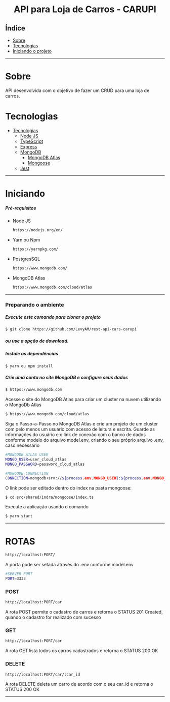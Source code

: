 <h1 align="center">API para Loja de Carros - CARUPI</h1>

</div>

## Índice

- [Sobre](#Sobre)
- [Tecnologias](#Tecnologias)
- [Iniciando o projeto](#Iniciando)

<hr>

<!-- About -->

# Sobre

<p align="left">API desenvolvida com o objetivo de fazer um CRUD para uma loja de carros.</p>

<!-- TECHNOLOGIES -->

# Tecnologias

- [Tecnologias]()
  - [Node JS](https://nodejs.org/en/)
  - [TypeScript](https://www.typescriptlang.org/)
  - [Express](https://expressjs.com/pt-br/)
  - [MongoDB](https://www.mongodb.com/)
    - [MongoDB Atlas](https://www.mongodb.com/cloud/atlas)
    - [Mongoose](https://mongoosejs.com/)
  - [Jest](https://jestjs.io/pt-BR/)

<hr>

<!-- TECHNOLOGIES -->

# Iniciando

##### Pré-requisitos

- Node JS

  ```sh
  https://nodejs.org/en/
  ```

- Yarn ou Npm

  ```sh
  https://yarnpkg.com/
  ```

- PostgresSQL

  ```sh
  https://www.mongodb.com/
  ```

- MongoDB Atlas

  ```sh
  https://www.mongodb.com/cloud/atlas
  ```

<hr>

### Preparando o ambiente

##### Execute este comando para clonar o projeto

```bash
$ git clone https://github.com/LevyAM/rest-api-cars-carupi
```

##### ou use a opção de download.

##### Instale as dependências

```bash
$ yarn ou npm install
```

##### Crie uma conta no site MongoDB e configure seus dados

```bash
$ https://www.mongodb.com
```

<p align="left">Acesse o site do MongoDB Atlas para criar um cluster na nuvem utilizando o MongoDb Atlas</p>

```bash
$ https://www.mongodb.com/cloud/atlas
```

<p align="left">Siga o Passo-a-Passo no MongoDB Atlas e crie um projeto de um cluster com pelo menos um usuário com acesso de leitura e escrita. Guarde as informações do usuário e o link de conexão com o banco de dados conforme modelo do arquivo model.env, criando o seu próprio arquivo .env, caso necessário</p>

```bash
#MONGODB ATLAS USER
MONGO_USER=user_cloud_atlas
MONGO_PASSWORD=password_cloud_atlas

#MONGODB CONNECTION
CONNECTION=mongodb+srv://${process.env.MONGO_USER}:${process.env.MONGO_PASSWORD}@carupi-cars.zbvzl.mongodb.net/cars?retryWrites=true&w=majority
```

<p align="left">O link pode ser editado dentro do index na pasta mongoose:</p>

```bash
$ cd src/shared/indra/mongoose/index.ts
```

<p align="left">Execute a aplicação usando o comando</p>

```bash
$ yarn start
```

<hr>

<!-- ROTAS -->

# ROTAS

```bash
http://localhost:PORT/
```

<p align="left">A porta pode ser setada através do .env conforme model.env </p>

```bash
#SERVER PORT
PORT=3333
```

### POST

```bash
http://localhost:PORT/car
```

<p align="left">A rota POST permite o cadastro de carros e retorna o STATUS 201 Created, quando o cadastro for realizado com sucesso</p>

### GET

```bash
http://localhost:PORT/car
```

<p align="left">A rota GET lista todos os carros cadastrados e retorna o STATUS 200 OK</p>

### DELETE

```bash
http://localhost:PORT/car/:car_id
```

<p align="left">A rota DELETE deleta um carro de acordo com o seu car_id e retorna o STATUS 200 OK</p>

<hr>

<!-- ROTAS -->
